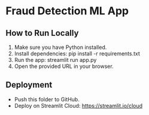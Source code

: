 # Fraud Detection ML App

## How to Run Locally
1. Make sure you have Python installed.
2. Install dependencies:
   pip install -r requirements.txt
3. Run the app:
   streamlit run app.py
4. Open the provided URL in your browser.

## Deployment
- Push this folder to GitHub.
- Deploy on Streamlit Cloud: https://streamlit.io/cloud
